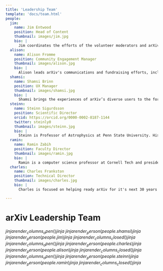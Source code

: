 ```yaml
---
title: 'Leadership Team'
template: 'docs/team.html'
people:
  jim:
    name: Jim Entwood
    position: Head of Content
    thumbnail: images/jim.jpg
    bio: |
      Jim coordinates the efforts of the volunteer moderators and arXiv administrators on the daily flow of papers and user support and works with the Scientific Director to develop and improve arXiv's operations policies. His background is in volunteer management and website development for research groups, and he holds an M.A. in Leadership Studies.
  alison:
    name: Alison Fromme
    position: Community Engagement Manager
    thumbnail: images/alison.jpg
    bio: |
      Alison leads arXiv's communications and fundraising efforts, including the membership program for academic and research institutions. Alison's background is in science writing, nonprofit fundraising, and teaching. She is a Cornell University alum and holds an M.S. in Zoology from Washington State University.
  shamsi:
    name: Shamsi Brinn
    position: UX Manager
    thumbnail: images/shamsi.jpg
    bio: |
      Shamsi brings the experiences of arXiv’s diverse users to the forefront of organizational planning. Her role includes gathering feedback and testing product experiences with users, disseminating research findings, and using feedback to inform design and development across the arXiv platform. Shamsi holds a B.F.A. in Graphic Design and Photography from Moore College of Art & Design.
  steinn:
    name: Steinn Sigurdsson
    position: Scientific Director
    orcid: https://orcid.org/0000-0002-8187-1144
    twitter: steinly0
    thumbnail: images/steinn.jpg
    bio: |
      Steinn is Professor of Astrophysics at Penn State University. His research interests include astrophysics and related areas, ranging from cosmology, large scale dynamics and black holes, to formation and evolution of planets and the prospects for discovering non-terrestrial life. Steinn holds a Ph.D. in Theoretical Physics from the California Institute of Technology.
  ramin:
    name: Ramin Zabih
    position: Faculty Director
    thumbnail: images/ramin.jpg
    bio: |
      Ramin is a computer science professor at Cornell Tech and president and founder of the Computer Vision Foundation. His research focuses on computer vision and its applications, especially in medical imaging. As arXiv faculty director, Ramin guides arXiv’s strategic vision and technological modernization with input from the global research and scholarly communications communities. He holds a Ph.D. in Computer Science and Mathematics from Stanford University.
  charles:
    name: Charles Frankston
    position: Technical Director
    thumbnail: images/charles.jpg
    bio: |
      Charles is focused on helping ready arXiv for it's next 30 years of stable support of open science and will shepherd arXiv's move to the cloud. He brings his wealth of expertise in a wide range of platforms and languages, systems architecture, and deep commitment to data privacy. Charles holds a B.S. in Computer Science and Engineering from Massachusetts Institute of Technology.

---
```


arXiv Leadership Team
=====================
$jinja {{ render_columns_open() }} jinja$
$jinja {{ render_person(people.shamsi) }} jinja$
$jinja {{ render_person(people.jim) }} jinja$
$jinja {{ render_columns_closed() }} jinja$
$jinja {{ render_columns_open() }} jinja$
$jinja {{ render_person(people.charles) }} jinja$
$jinja {{ render_person(people.alison) }} jinja$
$jinja {{ render_columns_closed() }} jinja$
$jinja {{ render_columns_open() }} jinja$
$jinja {{ render_person(people.steinn) }} jinja$
$jinja {{ render_person(people.ramin) }} jinja$
$jinja {{ render_columns_closed() }} jinja$
